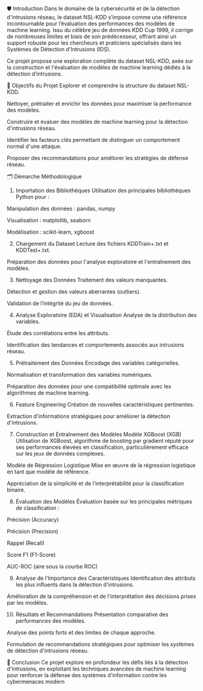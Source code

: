 🛡️ Introduction
Dans le domaine de la cybersécurité et de la détection d'intrusions réseau, le dataset NSL-KDD s’impose comme une référence incontournable pour l’évaluation des performances des modèles de machine learning.
Issu du célèbre jeu de données KDD Cup 1999, il corrige de nombreuses limites et biais de son prédécesseur, offrant ainsi un support robuste pour les chercheurs et praticiens spécialisés dans les Systèmes de Détection d'Intrusions (IDS).

Ce projet propose une exploration complète du dataset NSL-KDD, axée sur la construction et l'évaluation de modèles de machine learning dédiés à la détection d’intrusions.

🎯 Objectifs du Projet
Explorer et comprendre la structure du dataset NSL-KDD.

Nettoyer, prétraiter et enrichir les données pour maximiser la performance des modèles.

Construire et évaluer des modèles de machine learning pour la détection d'intrusions réseau.

Identifier les facteurs clés permettant de distinguer un comportement normal d'une attaque.

Proposer des recommandations pour améliorer les stratégies de défense réseau.

🗂️ Démarche Méthodologique
1. Importation des Bibliothèques
Utilisation des principales bibliothèques Python pour :

Manipulation des données : pandas, numpy

Visualisation : matplotlib, seaborn

Modélisation : scikit-learn, xgboost

2. Chargement du Dataset
Lecture des fichiers KDDTrain+.txt et KDDTest+.txt.

Préparation des données pour l'analyse exploratoire et l'entraînement des modèles.

3. Nettoyage des Données
Traitement des valeurs manquantes.

Détection et gestion des valeurs aberrantes (outliers).

Validation de l’intégrité du jeu de données.

4. Analyse Exploratoire (EDA) et Visualisation
Analyse de la distribution des variables.

Étude des corrélations entre les attributs.

Identification des tendances et comportements associés aux intrusions réseau.

5. Prétraitement des Données
Encodage des variables catégorielles.

Normalisation et transformation des variables numériques.

Préparation des données pour une compatibilité optimale avec les algorithmes de machine learning.

6. Feature Engineering
Création de nouvelles caractéristiques pertinentes.

Extraction d'informations stratégiques pour améliorer la détection d'intrusions.

7. Construction et Entraînement des Modèles
Modèle XGBoost (XGB)
Utilisation de XGBoost, algorithme de boosting par gradient réputé pour ses performances élevées en classification, particulièrement efficace sur les jeux de données complexes.

Modèle de Régression Logistique
Mise en œuvre de la régression logistique en tant que modèle de référence.

Appréciation de la simplicité et de l’interprétabilité pour la classification binaire.

8. Évaluation des Modèles
Évaluation basée sur les principales métriques de classification :

Précision (Accuracy)

Précision (Precision)

Rappel (Recall)

Score F1 (F1-Score)

AUC-ROC (aire sous la courbe ROC)

9. Analyse de l'Importance des Caractéristiques
Identification des attributs les plus influents dans la détection d'intrusions.

Amélioration de la compréhension et de l'interprétation des décisions prises par les modèles.

10. Résultats et Recommandations
Présentation comparative des performances des modèles.

Analyse des points forts et des limites de chaque approche.

Formulation de recommandations stratégiques pour optimiser les systèmes de détection d'intrusions réseau.

📢 Conclusion
Ce projet explore en profondeur les défis liés à la détection d'intrusions, en exploitant les techniques avancées de machine learning pour renforcer la défense des systèmes d'information contre les cybermenaces modern